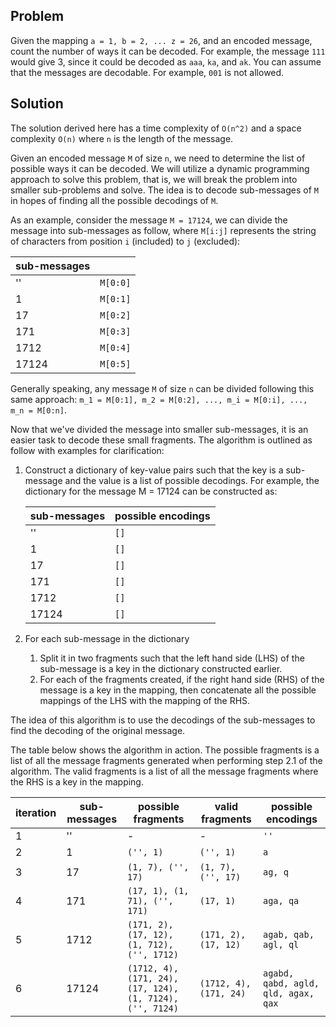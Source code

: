 ## Problem 

Given the mapping `a = 1, b = 2, ... z = 26`, and an encoded message, count the number of ways it can be decoded.
For example, the message `111` would give 3, since it could be decoded as `aaa`, `ka`, and `ak`.
You can assume that the messages are decodable. For example, `001` is not allowed.

## Solution

The solution derived here has a time complexity of `O(n^2)` and a space complexity `O(n)` where `n` is the length of the message.

Given an encoded message `M` of size `n`, we need to determine the list of possible ways it can be decoded. 
We will utilize a dynamic programming approach to solve this problem, that is, we will break the problem into smaller sub-problems and solve.
The idea is to decode sub-messages of `M` in hopes of finding all the possible decodings of `M`.

As an example, consider the message `M = 17124`, we can divide the message into sub-messages as follow, 
where `M[i:j]` represents the string of characters from position `i` (included) to `j` (excluded):

| sub-messages |          |
|--------------|----------|
| ''           | `M[0:0]` |
| 1            | `M[0:1]` |
| 17           | `M[0:2]` |
| 171          | `M[0:3]` |
| 1712         | `M[0:4]` |
| 17124        | `M[0:5]` |

Generally speaking, any message `M` of size `n` can be divided following this same approach: 
`m_1 = M[0:1], m_2 = M[0:2], ..., m_i = M[0:i], ..., m_n = M[0:n]`.

Now that we've divided the message into smaller sub-messages, it is an easier task to decode these small fragments.
The algorithm is outlined as follow with examples for clarification:

1. Construct a dictionary of key-value pairs such that the key is a sub-message and the value is a list of possible decodings.
   For example, the dictionary for the message M = 17124 can be constructed as: 

    | sub-messages | possible encodings |
    |--------------|--------------------|
    | ''           | `[]`               |
    | 1            | `[]`               |
    | 17           | `[]`               |
    | 171          | `[]`               |
    | 1712         | `[]`               |
    | 17124        | `[]`               |

2. For each sub-message in the dictionary
    1. Split it in two fragments such that the left hand side (LHS) of the sub-message is a key in the dictionary constructed earlier. 
    2. For each of the fragments created, if the right hand side (RHS) of the message is a key in the mapping, 
    then concatenate all the possible mappings of the LHS with the mapping of the RHS. 
       
The idea of this algorithm is to use the decodings of the sub-messages to find the decoding of the original message.

The table below shows the algorithm in action. 
The possible fragments is a list of all the message fragments generated when performing step 2.1 of the algorithm.
The valid fragments is a list of all the message fragments where the RHS is a key in the mapping. 


|iteration  | sub-messages | possible fragments                                       | valid fragments        | possible encodings                   |
|-----------|--------------|----------------------------------------------------------|------------------------|--------------------------------------|
| 1         | ''           | -                                                        | -                      | `''`                                 |
| 2         | 1            | `('', 1)`                                                | `('', 1)`              | `a`                                  |
| 3         | 17           | `(1, 7), ('', 17)`                                       | `(1, 7), ('', 17)`     | `ag, q`                              |
| 4         | 171          | `(17, 1), (1, 71), ('', 171)`                            | `(17, 1)`              | `aga, qa`                            | 
| 5         | 1712         | `(171, 2), (17, 12), (1, 712), ('', 1712)`               | `(171, 2), (17, 12)`   | `agab, qab, agl, ql`                 |
| 6         | 17124        | `(1712, 4), (171, 24), (17, 124), (1, 7124), ('', 7124)` | `(1712, 4), (171, 24)` | `agabd, qabd, agld, qld, agax, qax`  |
   